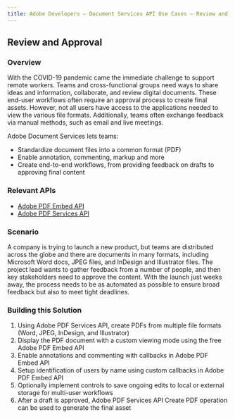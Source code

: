 ```yaml
---
title: Adobe Developers — Document Services API Use Cases — Review and Approval
---
```


## Review and Approval

### Overview

With the COVID-19 pandemic came the immediate challenge to support remote workers. Teams and cross-functional groups need ways to share ideas and information, collaborate, and review digital documents. These end-user workflows often require an approval process to create final assets. However, not all users have access to the applications needed to view the various file formats. Additionally, teams often exchange feedback via manual methods, such as email and live meetings.

Adobe Document Services lets teams:

* Standardize document files into a common format (PDF)
* Enable annotation, commenting, markup and more
* Create end-to-end workflows, from providing feedback on drafts to approving final content

### Relevant APIs

* [Adobe PDF Embed API](/src/pages/apis/pdf-embed.md)
* [Adobe PDF Services API](/src/pages/apis/pdf-services.md)

### Scenario

A company is trying to launch a new product, but teams are distributed across the globe and there are documents in many formats, including Microsoft Word docs, JPEG files, and InDesign and Illustrator files. The project lead wants to gather feedback from a number of people, and then key stakeholders need to approve the content. With the launch just weeks away, the process needs to be as automated as possible to ensure broad feedback but also to meet tight deadlines.

### Building this Solution

1. Using Adobe PDF Services API, create PDFs from multiple file formats (Word, JPEG, InDesign, and Illustrator)
2. Display the PDF document with a custom viewing mode using the free Adobe PDF Embed API
3. Enable annotations and commenting with callbacks in Adobe PDF Embed API
4. Setup identification of users by name using custom callbacks in Adobe PDF Embed API
5. Optionally implement controls to save ongoing edits to local or external storage for multi-user workflows
6. After a draft is approved, Adobe PDF Services API Create PDF operation can be used to generate the final asset
